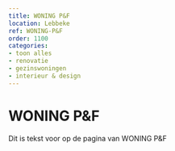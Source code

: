 ```yaml
---
title: WONING P&F
location: Lebbeke
ref: WONING-P&F
order: 1100
categories:
- toon alles
- renovatie
- gezinswoningen
- interieur & design
---
```

# WONING P&F

Dit is tekst voor op de pagina van WONING P&F